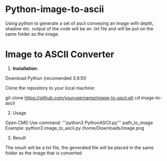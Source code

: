 # Python-image-to-ascii
Using python to generate a set of ascii conveying an image with depth, shadow etc. output of the code will be an .txt file and will be put on the same folder as the image.

# Image to ASCII Converter

1. **Installation**:

  Download Python (recomended 3.9.10)

   Clone the repository to your local machine:

   git clone https://github.com/yourusername/image-to-ascii.git
   cd image-to-ascii

2. Usage

  Open CMD
  Use command:
  '''python3 PythonASCII.py''' path_to_image
  Example:
  python3 image_to_ascii.py /home/Downloads/image.png

3. Result

The result will be a txt file, the generated file will be placed in the same folder as the image that is converted
